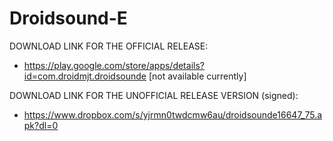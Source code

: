 Droidsound-E 
============

DOWNLOAD LINK FOR THE OFFICIAL RELEASE:

* https://play.google.com/store/apps/details?id=com.droidmjt.droidsounde [not available currently]

DOWNLOAD LINK FOR THE UNOFFICIAL RELEASE VERSION (signed):

* https://www.dropbox.com/s/yjrmn0twdcmw6au/droidsounde16647_75.apk?dl=0



